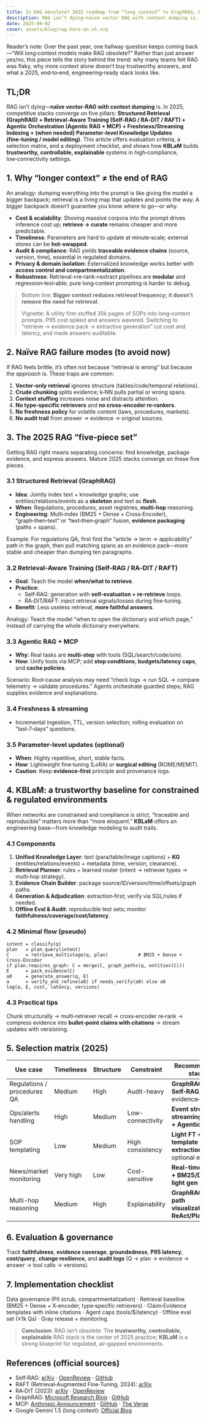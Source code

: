```yaml
---
title: Is RAG obsolete? 2025 roadmap from “long context” to GraphRAG, Retrieval‑Aware Training and KBLaM
description: RAG isn’t dying—naïve vector RAG with context dumping is. A 2025, engineering‑ready stack: GraphRAG, Retrieval‑Aware Training, Agentic orchestration, freshness/streaming, and targeted parameter updates. KBLaM as a trustworthy baseline.
date: 2025-09-02
cover: assets/blog/rag-hero-en.v5.svg
---
```


Reader’s note: Over the past year, one hallway question keeps coming back—“Will long‑context models make RAG obsolete?” Rather than just answer yes/no, this piece tells the story behind the trend: why many teams felt RAG was flaky, why more context alone doesn’t buy trustworthy answers, and what a 2025, end‑to‑end, engineering‑ready stack looks like.

## TL;DR

RAG isn’t dying—**naïve vector‑RAG with context dumping** is. In 2025, competitive stacks converge on five pillars: **Structured Retrieval (GraphRAG) + Retrieval‑Aware Training (Self‑RAG / RA‑DIT / RAFT) + Agentic Orchestration (Agentic RAG + MCP) + Freshness/Streaming Indexing + (when needed) Parameter‑level Knowledge Updates (fine‑tuning / model editing)**. This article offers evaluation criteria, a selection matrix, and a deployment checklist, and shows how **KBLaM** builds **trustworthy, controllable, explainable** systems in high‑compliance, low‑connectivity settings.

## 1. Why “longer context” ≠ the end of RAG

An analogy: dumping everything into the prompt is like giving the model a bigger backpack; retrieval is a living map that updates and points the way. A bigger backpack doesn’t guarantee you know where to go—or why.

- **Cost & scalability**: Shoving massive corpora into the prompt drives inference cost up; **retrieve → curate** remains cheaper and more predictable.
- **Timeliness**: Parameters are hard to update at minute‑scale; external stores can be **hot‑swapped**.
- **Audit & compliance**: RAG yields **traceable evidence chains** (source, version, time), essential in regulated domains.
- **Privacy & domain isolation**: Externalized knowledge works better with **access control and compartmentalization**.
- **Robustness**: Retrieval→re‑rank→extract pipelines are **modular** and regression‑test‑able; pure long‑context prompting is harder to debug.

> Bottom line: **Bigger context reduces retrieval frequency; it doesn’t remove the need for retrieval**.
>
> Vignette: A utility firm stuffed 30k pages of SOPs into long‑context prompts. P95 cost spiked and answers wavered. Switching to “retrieve → evidence pack → extractive generation” cut cost and latency, and made answers auditable.

## 2. Naïve RAG failure modes (to avoid now)

If RAG feels brittle, it’s often not because “retrieval is wrong” but because the _approach_ is. These traps are common:

1. **Vector‑only retrieval** ignores structure (tables/code/temporal relations).
2. **Crude chunking** splits evidence; k‑NN pulls partial or wrong spans.
3. **Context stuffing** increases noise and distracts attention.
4. **No type‑specific retrievers** and **no cross‑encoder re‑rankers**.
5. **No freshness policy** for volatile content (laws, procedures, markets).
6. **No audit trail** from answer → evidence → original sources.

## 3. The 2025 RAG “five‑piece set”

Getting RAG right means separating concerns: find knowledge, package evidence, and express answers. Mature 2025 stacks converge on these five pieces.

### 3.1 Structured Retrieval (GraphRAG)

- **Idea**: Jointly index text + knowledge graphs; use entities/relations/events as a **skeleton** and text as **flesh**.
- **When**: Regulations, procedures, asset registries, **multi‑hop** reasoning.
- **Engineering**: Multi‑index (BM25 + Dense + Cross‑Encoder), “graph‑then‑text” or “text‑then‑graph” fusion, **evidence packaging** (paths + spans).

Example: For regulations QA, first find the “article → term → applicability” path in the graph, then pull matching spans as an evidence pack—more stable and cheaper than dumping ten paragraphs.

### 3.2 Retrieval‑Aware Training (Self‑RAG / RA‑DIT / RAFT)

- **Goal**: Teach the model **when/what to retrieve**.
- **Practice**:
  - Self‑RAG: generation with **self‑evaluation + re‑retrieve** loops.
  - RA‑DIT/RAFT: inject retrieval signals/losses during fine‑tuning.
- **Benefit**: Less useless retrieval, **more faithful answers**.

Analogy: Teach the model “when to open the dictionary and which page,” instead of carrying the whole dictionary everywhere.

### 3.3 Agentic RAG + MCP

- **Why**: Real tasks are **multi‑step** with tools (SQL/search/code/sim).
- **How**: Unify tools via MCP; add **stop conditions**, **budgets/latency caps**, and **cache policies**.

Scenario: Root‑cause analysis may need “check logs → run SQL → compare telemetry → validate procedures.” Agents orchestrate guarded steps; RAG supplies evidence and explanations.

### 3.4 Freshness & streaming

- Incremental ingestion, TTL, version selection; rolling evaluation on “last‑7‑days” questions.

### 3.5 Parameter‑level updates (optional)

- **When**: Highly repetitive, short, stable facts.
- **How**: Lightweight fine‑tuning (LoRA) or **surgical editing** (ROME/MEMIT).
- **Caution**: Keep **evidence‑first** principle and provenance logs.

## 4. KBLaM: a trustworthy baseline for constrained & regulated environments

When networks are constrained and compliance is strict, “traceable and reproducible” matters more than “more eloquent.” **KBLaM** offers an engineering base—from knowledge modeling to audit trails.

### 4.1 Components

1. **Unified Knowledge Layer**: text (para/table/image captions) + **KG** (entities/relations/events) + metadata (time, version, clearance).
2. **Retrieval Planner**: rules + learned router (intent → retriever types → multi‑hop strategy).
3. **Evidence Chain Builder**: package source/ID/version/time/offsets/graph paths.
4. **Generation & Adjudication**: extraction‑first; verify via SQL/rules if needed.
5. **Offline Eval & Audit**: reproducible test sets; monitor **faithfulness/coverage/cost/latency**.

### 4.2 Minimal flow (pseudo)

```text
intent = classify(q)
plan   = plan_query(intent)
C      = retrieve_multistage(q, plan)           # BM25 + Dense + Cross-Encoder
if plan.requires_graph: C = merge(C, graph_paths(q, entities(C)))
E      = pack_evidence(C)
a0     = generate_answer(q, E)
a      = verify_and_refine(a0) if needs_verify(a0) else a0
log(a, E, cost, latency, versions)
```

### 4.3 Practical tips

Chunk structurally → multi‑retriever recall → cross‑encoder re‑rank → compress evidence into **bullet‑point claims with citations** → stream updates with versioning.

## 5. Selection matrix (2025)

| Use case | Timeliness | Structure | Constraint | Recommended stack |
| --- | --- | --- | --- | --- |
| Regulations / procedures QA | Medium | High | Audit-heavy | **GraphRAG + Self‑RAG/RAFT**, evidence‑first |
| Ops/alerts handling | High | Medium | Low-connectivity | **Event stream + streaming index + Agentic RAG** |
| SOP templating | Low | Medium | High consistency | **Light FT + template extraction**, optional editing |
| News/market monitoring | Very high | Low | Cost-sensitive | **Real-time crawl + BM25/Dense + light gen** |
| Multi-hop reasoning | Medium | High | Explainability | **GraphRAG + path visualization + ReAct/Plan‑Exec** |

## 6. Evaluation & governance

Track **faithfulness**, **evidence coverage**, **groundedness**, **P95 latency**, **cost/query**, **change resilience**, and **audit logs** (Q → plan → evidence → answer → tool calls → versions).

## 7. Implementation checklist

Data governance (PII scrub, compartmentalization) · Retrieval baseline (BM25 + Dense + X‑encoder, type‑specific retrievers) · Claim‑Evidence templates with inline citations · Agent caps (tools/$/latency) · Offline eval set (≥1k Qs) · Gray release + monitoring.

> **Conclusion**: RAG isn’t obsolete. The **trustworthy, controllable, explainable** RAG stack is the center of 2025 practice; **KBLaM** is a strong blueprint for regulated, air‑gapped environments.

## References (official sources)

- Self‑RAG: [arXiv](https://arxiv.org/abs/2310.11511) · [OpenReview](https://openreview.net/forum?id=VplGxL2Y1c) · [GitHub](https://github.com/AkariAsai/self-rag)
- RAFT (Retrieval‑Augmented Fine‑Tuning, 2024): [arXiv](https://arxiv.org/abs/2403.10131)
- RA‑DIT (2023): [arXiv](https://arxiv.org/abs/2310.01352) · [OpenReview](https://openreview.net/forum?id=3p3oI6G7pK)
- GraphRAG: [Microsoft Research Blog](https://microsoft.github.io/graphrag/blog_posts/) · [GitHub](https://github.com/microsoft/graphrag)
- MCP: [Anthropic Announcement](https://www.anthropic.com/news/model-context-protocol) · [GitHub](https://github.com/modelcontextprotocol) · [The Verge](https://www.theverge.com/2024/6/26/24185188/anthropic-model-context-protocol-mcp-ai-tool)
- Google Gemini 1.5 (long context): [Official Blog](https://blog.google/technology/ai/google-gemini-next-generation-model-february-2024/)
